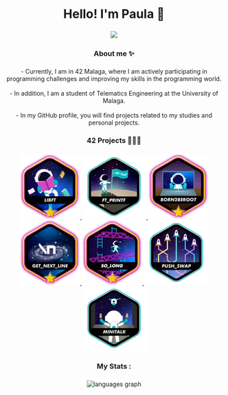 <h1 align="center">Hello! I'm Paula 🦖</h3>

###

<p align="center">
  <img src="https://media.tenor.com/GSYaS6m-vjsAAAAM/bruh-again.gif" />
</p>

###

<h3 align="center">About me ✨</h3>

###

<p align="center">
 - Currently, I am in 42 Malaga, where I am actively participating in programming challenges and improving my skills in the programming world.
<br></br>
 - In addition, I am a student of Telematics Engineering at the University of Malaga.
<br></br>
 - In my GitHub profile, you will find projects related to my studies and personal projects.
</p>

###

<h3 align="center">42 Projects 👩🏻‍💻</h3>

###

<p align="center">
  <a href="https://github.com/Pausanpi/Libft">
    <img src="https://github.com/leogaudin/42_project_badges/raw/main/badges/libft_bonus_max.webp" />
  </a>
  <a href="https://github.com/Pausanpi/Prinft">
    <img src="https://github.com/leogaudin/42_project_badges/raw/main/badges/ft_printf.webp" />
  </a>
  <a href="https://github.com/Pausanpi/Born2beroot">
    <img src="https://github.com/leogaudin/42_project_badges/raw/main/badges/born2beroot_bonus_max.webp" />
  </a>
  <a href="https://github.com/Pausanpi/Get_next_line">
    <img src="https://github.com/leogaudin/42_project_badges/raw/main/badges/get_next_line_bonus_max.webp" />
  </a>
  <a href="https://github.com/Pausanpi/so_long">
    <img src="https://github.com/leogaudin/42_project_badges/raw/main/badges/so_long_bonus_max.webp" />
  </a>
  <a href="https://github.com/Pausanpi/Push-swap">
    <img src="https://github.com/leogaudin/42_project_badges/raw/main/badges/push_swap.webp" />
  </a>
   <a href="https://github.com/Pausanpi/MiniTalk">
    <img src="https://github.com/leogaudin/42_project_badges/raw/main/badges/minitalk.webp" />
  </a>
</p>

###

<h3 align="center">My Stats :</h3>

###

<div align="center">
  <img src="https://github-readme-stats.vercel.app/api/top-langs?username=pausanpi&locale=en&hide_title=false&layout=compact&card_width=320&langs_count=10&theme=vue-dark&hide_border=false&order=2" height="198" alt="languages graph"  />
</div>

###

<!-- ## Contact with me
<p align="center">
  <a href="mailto:pausanpi1606@gmail.com">
    <img src="https://github.com/Pausanpi/Pausanpi/assets/123211878/9f92e89f-bf27-40b5-9019-8ab14116e1be" width="64" height="64" />
  </a>
  <a href="https://www.instagram.com/paula.sanchez_16">
    <img src="https://github.com/Pausanpi/Pausanpi/assets/123211878/d9708a58-ee0f-479c-af8e-63c9085aac12" width="64" height="64" />
  </a>
  <a href="https://www.linkedin.com/in/paula-sánchez-piña-a81898236/">
    <img src="https://github.com/Pausanpi/Pausanpi/assets/123211878/c505e73f-fc41-445f-8d1d-480a22e6c3a0" width="64" height="64" />
  </a>
</p>
<p align="center">
  <a href="mailto:pausanpi1606@gmail.com"> 
    ✉️
  </a>
  <a href="https://www.instagram.com/paula.sanchez_16">
    📸
  </a>
   <a href="https://www.linkedin.com/in/paula-sánchez-piña-a81898236/">
    💼
   </a>
</p> -->
